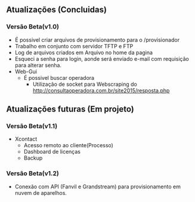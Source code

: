 ## Atualizações (Concluidas)

### Versão Beta(v1.0)

- É possivel criar arquivos de provisionamento para o /provisionador
- Trabalho em conjunto com servidor TFTP e FTP
- Log de arquivos criados em Arquivo no home da pagina
- Esqueci a senha para login, aonde será enviado e-mail com requisição para alterar senha.
- Web-Gui
	- É possivel buscar operadora
    	* Utilização de socket para Webscraping do http://consultaoperadora.com.br/site2015/resposta.php

## Atualizações futuras (Em projeto)

### Versão Beta(v1.1)
- Xcontact
	- Acesso remoto ao cliente(Processo)
    - Dashboard de licenças
    - Backup

### Versão Beta(v1.2)
- Conexão com API (Fanvil e Grandstream) para provisionamento em nuvem de aparelhos.